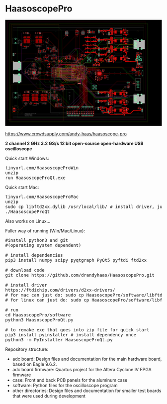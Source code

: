 # HaasoscopePro
![haasoscope_pro_adc_fpga_board.png](adc%20board%2Fhaasoscope_pro_adc_fpga_board.png)

https://www.crowdsupply.com/andy-haas/haasoscope-pro

**2 channel 2 GHz 3.2 GS/s 12 bit open-source open-hardware USB oscilloscope**

Quick start Windows:
<pre>
tinyurl.com/HaasoscopeProWin
unzip
run HaasoscopeProQt.exe
</pre>

Quick start Mac:
<pre>
tinyurl.com/HaasoscopeProMac
unzip
sudo cp libftd2xx.dylib /usr/local/lib/ # install driver, just need to do once
./HaasoscopeProQt
</pre>

Also works on Linux...

Fuller way of running (Win/Mac/Linux):
<pre>
#install python3 and git
#(operating system dependent)

# install dependencies
pip3 install numpy scipy pyqtgraph PyQt5 pyftdi ftd2xx

# download code
git clone https://github.com/drandyhaas/HaasoscopePro.git

# install driver
https://ftdichip.com/drivers/d2xx-drivers/
# for mac can just do: sudo cp HaasoscopePro/software/libftd2xx.dylib /usr/local/lib/
# for linux can just do: sudo cp HaasoscopePro/software/libftd2xx.so /usr/lib/

# run
cd HaasoscopePro/software
python3 HaasoscopeProQt.py

# to remake exe that goes into zip file for quick start
pip3 install pyinstaller # install dependency once
python3 -m PyInstaller HaasoscopeProQt.py
</pre>

Repository structure:
- adc board: Design files and documentation for the main hardware board, based on Eagle 9.6.2.
- adc board firmware: Quartus project for the Altera Cyclone IV FPGA firmware
- case: Front and back PCB panels for the aluminum case
- software: Python files for the oscilloscope program
- other directories: Design files and documentation for smaller test boards that were used during development 

